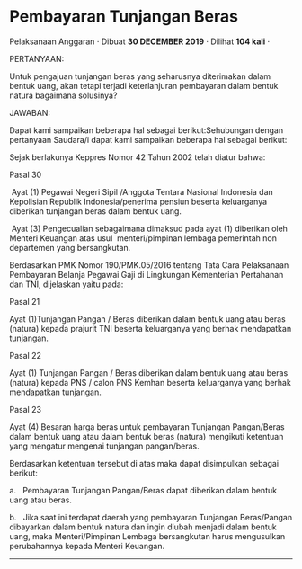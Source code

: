 Pembayaran Tunjangan Beras
==========================

Pelaksanaan Anggaran · Dibuat **30 DECEMBER 2019** · Dilihat **104 kali** ·

PERTANYAAN:

Untuk pengajuan tunjangan beras yang seharusnya diterimakan dalam bentuk uang, akan tetapi terjadi keterlanjuran pembayaran dalam bentuk natura bagaimana solusinya?

JAWABAN:

Dapat kami sampaikan beberapa hal sebagai berikut:Sehubungan dengan pertanyaan Saudara/i dapat kami sampaikan beberapa hal sebagai berikut:

  

Sejak berlakunya Keppres Nomor 42 Tahun 2002 telah diatur bahwa:

Pasal 30

 Ayat (1) Pegawai Negeri Sipil /Anggota Tentara Nasional Indonesia dan Kepolisian Republik Indonesia/penerima pensiun beserta keluarganya diberikan tunjangan beras dalam bentuk uang.

 Ayat (3) Pengecualian sebagaimana dimaksud pada ayat (1) diberikan oleh Menteri Keuangan atas usul  menteri/pimpinan lembaga pemerintah non departemen yang bersangkutan.

  

Berdasarkan PMK Nomor 190/PMK.05/2016 tentang Tata Cara Pelaksanaan Pembayaran Belanja Pegawai Gaji di Lingkungan Kementerian Pertahanan dan TNI, dijelaskan yaitu pada: 

Pasal 21

Ayat (1)Tunjangan Pangan / Beras diberikan dalam bentuk uang atau beras (natura) kepada prajurit TNI beserta keluarganya yang berhak mendapatkan tunjangan.

Pasal 22

Ayat (1) Tunjangan Pangan / Beras diberikan dalam bentuk uang atau beras (natura) kepada PNS / calon PNS Kemhan beserta keluarganya yang berhak mendapatkan tunjangan.

Pasal 23

Ayat (4) Besaran harga beras untuk pembayaran Tunjangan Pangan/Beras dalam bentuk uang atau dalam bentuk beras (natura) mengikuti ketentuan yang mengatur mengenai tunjangan pangan/beras.

  

  

Berdasarkan ketentuan tersebut di atas maka dapat disimpulkan sebagai berikut:

a.   Pembayaran Tunjangan Pangan/Beras dapat diberikan dalam bentuk uang atau beras.

b.   Jika saat ini terdapat daerah yang pembayaran Tunjangan Beras/Pangan dibayarkan dalam bentuk natura dan ingin diubah menjadi dalam bentuk uang, maka Menteri/Pimpinan Lembaga bersangkutan harus mengusulkan perubahannya kepada Menteri Keuangan.  

  
  
  

* * *